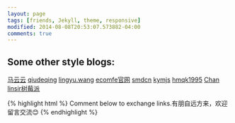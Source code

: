 ```yaml
---
layout: page
tags: [friends, Jekyll, theme, responsive]
modified: 2014-08-08T20:53:07.573882-04:00
comments: true
---
```


## Some other style blogs:



<a markdown="0" target="_blank" href="http://markyun.github.io/" class="btn">马云云</a>
<a markdown="0" target="_blank" href="http://qiudeqing.com/article.html" class="btn">qiudeqing</a>
<a markdown="0" target="_blank" href="http://lingyu.wang/#/category/JS技术" class="btn">lingyu.wang</a>
<a markdown="0" target="_blank" href="http://ecomfe.github.io/" class="btn">ecomfe官网</a>
<a markdown="0" target="_blank" href="http://blog.smdcn.net/" class="btn">smdcn</a>
<a markdown="0" target="_blank" href="http://kymjs.com/" class="btn">kymjs</a>
<a markdown="0" target="_blank" href="http://hmqk1995.github.io/" class="btn">hmqk1995</a>
<a markdown="0" target="_blank" href="https://jincan39.github.io" class="btn btn-info">Chan</a>
<a markdown="0" target="_blank" href="http://linsir.org/" class="btn btn-info">linsir树莓派</a>



{% highlight html %}
Comment below to exchange links.有朋自远方来，欢迎留言交流😊
{% endhighlight %}

<!--<a markdown="0" href="{{ site.url }}/theme-setup" class="btn">Install Minimal Mistakes Theme</a>-->


<!--## Buttons-->

<!--黑<div markdown="0"><a href="#" class="btn">Primary Button</a></div>-->
<!--绿<div markdown="0"><a href="#" class="btn btn-success">Success Button</a></div>-->
<!--黄<div markdown="0"><a href="#" class="btn btn-warning">Warning Button</a></div>-->
<!--红<div markdown="0"><a href="#" class="btn btn-danger">Danger Button</a></div>-->
<!--蓝<div markdown="0"><a href="#" class="btn btn-info">Info Button</a></div>-->


<!--{% if site.owner.duoshuo-shortname %}-->
<!-- 多说评论框 start -->
<!--    <div class="comment">-->
<!--        <div class="ds-thread" data-thread-key="{{page.id}}" data-title="{{page.title}}" data-url="{{site.url}}/friends/"></div>-->
<!--    </div>-->
<!-- 多说评论框 end -->

<!-- 多说公共JS代码 start (一个网页只需插入一次) -->
<!--<script type="text/javascript">-->
<!--var duoshuoQuery = {short_name:"jincan39"};-->
<!--    (function() {-->
<!--        var ds = document.createElement('script');-->
<!--        ds.type = 'text/javascript';ds.async = true;-->
<!--        ds.src = (document.location.protocol == 'https:' ? 'https:' : 'http:') + '//static.duoshuo.com/embed.js';-->
<!--        ds.charset = 'UTF-8';-->
<!--        (document.getElementsByTagName('head')[0]-->
<!--         || document.getElementsByTagName('body')[0]).appendChild(ds);-->
<!--    })();-->
<!--</script>-->
<!-- 多说公共JS代码 end -->
<!--{% endif %}-->

